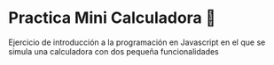 # Practica Mini Calculadora :iphone:

Ejercicio de introducción a la programación en Javascript en el que se simula una calculadora con dos pequeña funcionalidades
